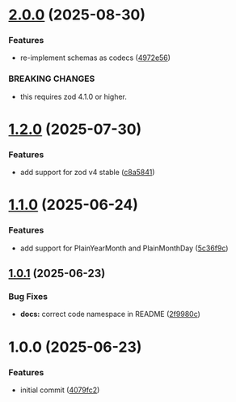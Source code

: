 # [2.0.0](https://github.com/dasprid/zod-temporal/compare/v1.2.0...v2.0.0) (2025-08-30)


### Features

* re-implement schemas as codecs ([4972e56](https://github.com/dasprid/zod-temporal/commit/4972e56df657da583f9ae5b5777cdc8e17558006))


### BREAKING CHANGES

* this requires zod 4.1.0 or higher.

# [1.2.0](https://github.com/dasprid/zod-temporal/compare/v1.1.0...v1.2.0) (2025-07-30)


### Features

* add support for zod v4 stable ([c8a5841](https://github.com/dasprid/zod-temporal/commit/c8a584153bda18fdb7e61d8b6145e2dd1d1659e9))

# [1.1.0](https://github.com/dasprid/zod-temporal/compare/v1.0.1...v1.1.0) (2025-06-24)


### Features

* add support for PlainYearMonth and PlainMonthDay ([5c36f9c](https://github.com/dasprid/zod-temporal/commit/5c36f9c081db94b5a83be09f0bf94ef0317264d8))

## [1.0.1](https://github.com/dasprid/zod-temporal/compare/v1.0.0...v1.0.1) (2025-06-23)


### Bug Fixes

* **docs:** correct code namespace in README ([2f9980c](https://github.com/dasprid/zod-temporal/commit/2f9980cd92e78adbeb7c9a0673c0ae4444105d32))

# 1.0.0 (2025-06-23)


### Features

* initial commit ([4079fc2](https://github.com/dasprid/zod-temporal/commit/4079fc2b907c7179b2266f70ae4ea30517ca7cab))
